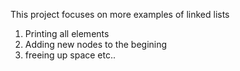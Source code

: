 This project focuses on more examples of linked lists
1. Printing all elements
2. Adding new nodes to the begining
3. freeing up space etc..
